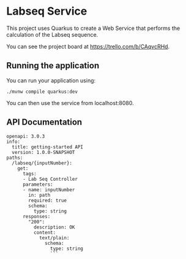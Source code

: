 # Labseq Service

This project uses Quarkus to create a Web Service that performs the calculation of the Labseq sequence.

You can see the project board at https://trello.com/b/CAqvcRHd.

## Running the application

You can run your application using:
```shell script
./mvnw compile quarkus:dev
```

You can then use the service from localhost:8080.

## API Documentation

```
openapi: 3.0.3
info:
  title: getting-started API
  version: 1.0.0-SNAPSHOT
paths:
  /labseq/{inputNumber}:
    get:
      tags:
      - Lab Seq Controller
      parameters:
      - name: inputNumber
        in: path
        required: true
        schema:
          type: string
      responses:
        "200":
          description: OK
          content:
            text/plain:
              schema:
                type: string
                ```


